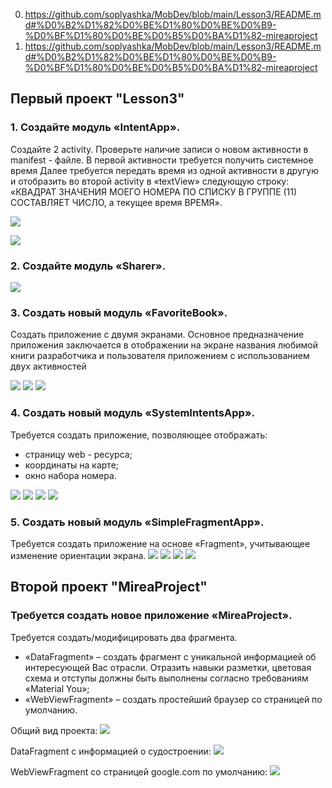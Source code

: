 

0. https://github.com/soplyashka/MobDev/blob/main/Lesson3/README.md#%D0%B2%D1%82%D0%BE%D1%80%D0%BE%D0%B9-%D0%BF%D1%80%D0%BE%D0%B5%D0%BA%D1%82-mireaproject
1. https://github.com/soplyashka/MobDev/blob/main/Lesson3/README.md#%D0%B2%D1%82%D0%BE%D1%80%D0%BE%D0%B9-%D0%BF%D1%80%D0%BE%D0%B5%D0%BA%D1%82-mireaproject
## Первый проект "Lesson3"
### 1. Создайте модуль «IntentApp». 
Создайте 2 activity. Проверьте наличие записи о новом активности в manifest - файле. В первой активности требуется получить системное время Далее требуется передать время из одной активности в другую и отобразить во второй activity в «textView» следующую строку: «КВАДРАТ ЗНАЧЕНИЯ МОЕГО НОМЕРА ПО СПИСКУ В ГРУППЕ (11) СОСТАВЛЯЕТ ЧИСЛО, а текущее время ВРЕМЯ».


![](scr/1.jpg)

![](scr/2.jpg)


### 2. Создайте модуль «Sharer». 

![](scr/3.jpg)

### 3. Создать новый модуль «FavoriteBook».
Создать приложение с двумя экранами. Основное предназначение приложения заключается в отображении на экране названия любимой книги разработчика и пользователя приложением с использованием двух активностей


![](scr/4.jpg)
![](scr/5.jpg)
![](scr/6.jpg)

### 4. Создать новый модуль «SystemIntentsApp».
Требуется создать приложение, позволяющее отображать:
- страницу web - ресурса;
- координаты на карте;
- окно набора номера.


![](scr/7.jpg)
![](scr/8.jpg)
![](scr/9.jpg)
![](scr/10.jpg)

### 5. Создать новый модуль «SimpleFragmentApp».
Требуется создать приложение на основе «Fragment», учитывающее изменение ориентации экрана.
![](scr/11.jpg)
![](scr/12.jpg)
![](scr/13.jpg)
![](scr/14.jpg)

## Второй проект "MireaProject"
### Требуется создать новое приложение «MireaProject».
Требуется создать/модифицировать два фрагмента.
- «DataFragment» – создать фрагмент с уникальной информацией об интересующей Вас отрасли. Отразить навыки разметки, цветовая схема и отступы должны быть выполнены согласно требованиям «Material You»;
- «WebViewFragment» – создать простейший браузер со страницей по умолчанию.

Общий вид проекта:
![](scr/15.jpg)

DataFragment с информацией о судостроении:
![](scr/16.jpg)

WebViewFragment со страницей google.com по умолчанию:
![](scr/17.jpg)
